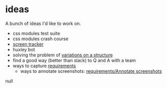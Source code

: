 # [](#ideas)ideas

A bunch of ideas I'd like to work on.

-   css modules test suite
-   css modules crash course
-   [screen tracker][]
-   huxley bot
-   solving the problem of [variations on a structure][]
-   find a good way (better than slack) to Q and A with a team
-   ways to capture [requirements][]
    -   ways to annotate screenshots: [requirements/Annotate screenshots][]

[screen tracker]: screen-tracker.md

[variations on a structure]: variations-on-a-structure.md

[requirements]: requirements.md

[requirements/annotate screenshots]: requirements.md#annotate-screenshots
null